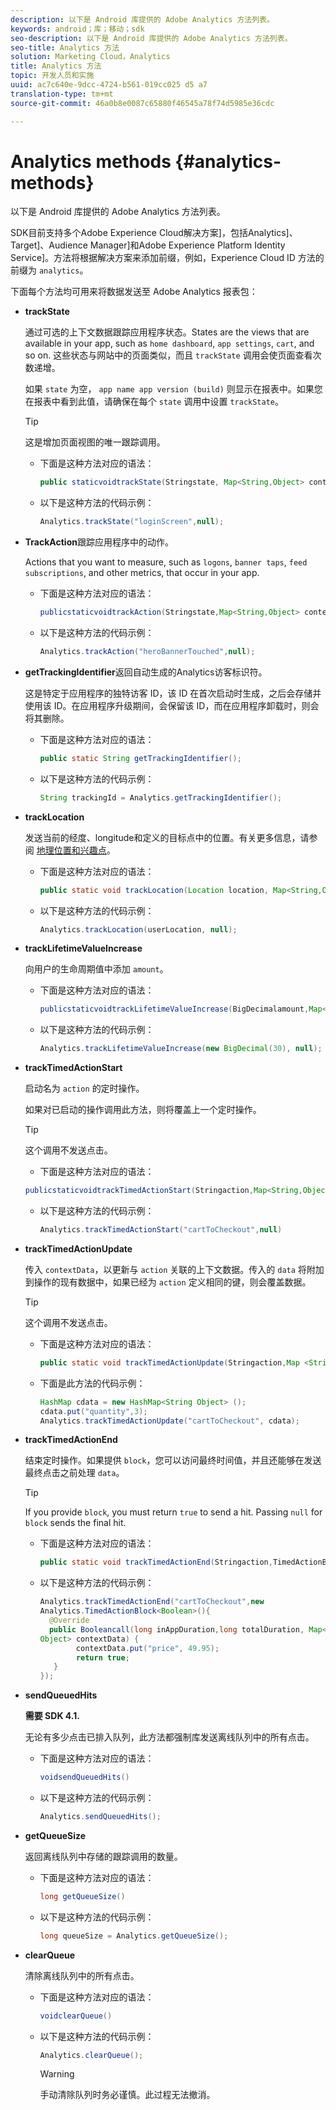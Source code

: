 ```yaml
---
description: 以下是 Android 库提供的 Adobe Analytics 方法列表。
keywords: android；库；移动；sdk
seo-description: 以下是 Android 库提供的 Adobe Analytics 方法列表。
seo-title: Analytics 方法
solution: Marketing Cloud，Analytics
title: Analytics 方法
topic: 开发人员和实施
uuid: ac7c640e-9dcc-4724-b561-019cc025 d5 a7
translation-type: tm+mt
source-git-commit: 46a0b8e0087c65880f46545a78f74d5985e36cdc

---
```



# Analytics methods {#analytics-methods}

以下是 Android 库提供的 Adobe Analytics 方法列表。

SDK目前支持多个Adobe Experience Cloud解决方案]，包括Analytics]、Target]、Audience Manager]和Adobe Experience Platform Identity Service]。方法将根据解决方案来添加前缀，例如，Experience Cloud ID 方法的前缀为 `analytics`。

下面每个方法均可用来将数据发送至 Adobe Analytics 报表包：

* **trackState**

   通过可选的上下文数据跟踪应用程序状态。States are the views that are available in your app, such as `home dashboard`, `app settings`, `cart`, and so on. 这些状态与网站中的页面类似，而且 `trackState` 调用会使页面查看次数递增。

   如果 `state` 为空， `app name app version (build)` 则显示在报表中。如果您在报表中看到此值，请确保在每个 `state` 调用中设置 `trackState`。

   >[!TIP]
   >
   >这是增加页面视图的唯一跟踪调用。

   * 下面是这种方法对应的语法：

      ```java
      public staticvoidtrackState(Stringstate, Map<String,Object> contextData);
      ```

   * 以下是这种方法的代码示例：

      ```java
      Analytics.trackState("loginScreen",null);
      ```

* **TrackAction**&#x200B;跟踪应用程序中的动作。

   Actions that you want to measure, such as `logons`, `banner taps`, `feed subscriptions`, and other metrics, that occur in your app.

   * 下面是这种方法对应的语法：

      ```java
      publicstaticvoidtrackAction(Stringstate,Map<String,Object> contextData);
      ```

   * 以下是这种方法的代码示例：

      ```java
      Analytics.trackAction("heroBannerTouched",null);
      ```

* **getTrackingIdentifier**&#x200B;返回自动生成的Analytics访客标识符。

   这是特定于应用程序的独特访客 ID，该 ID 在首次启动时生成，之后会存储并使用该 ID。在应用程序升级期间，会保留该 ID，而在应用程序卸载时，则会将其删除。

   * 下面是这种方法对应的语法：

      ```java
      public static String getTrackingIdentifier(); 
      ```

   * 以下是这种方法的代码示例：

      ```java
      String trackingId = Analytics.getTrackingIdentifier(); 
      ```

* **trackLocation**

   发送当前的经度、longitude和定义的目标点中的位置。有关更多信息，请参阅 [地理位置和兴趣点](/help/android/location/geo-poi.md)。

   * 下面是这种方法对应的语法：

      ```java
      public static void trackLocation(Location location, Map<String,Object> contextData); 
      ```

   * 以下是这种方法的代码示例：

      ```java
      Analytics.trackLocation(userLocation, null);
      ```

* **trackLifetime&#x200B;ValueIncrease**

   向用户的生命周期值中添加 `amount`。

   * 下面是这种方法对应的语法：

      ```java
      publicstaticvoidtrackLifetimeValueIncrease(BigDecimalamount,Map<String,Object>contextData);
      ```

   * 以下是这种方法的代码示例：

      ```java
      Analytics.trackLifetimeValueIncrease(new BigDecimal(30), null);
      ```

* **trackTimed&#x200B;ActionStart**

   启动名为 `action` 的定时操作。

   如果对已启动的操作调用此方法，则将覆盖上一个定时操作。

   >[!TIP]
   >
   >这个调用不发送点击。

   * 下面是这种方法对应的语法：
   ```java
   publicstaticvoidtrackTimedActionStart(Stringaction,Map<String,Object>contextData);
   ```

   * 以下是这种方法的代码示例：

      ```java
      Analytics.trackTimedActionStart("cartToCheckout",null)
      ```


* **trackTimed&#x200B;ActionUpdate**

   传入 `contextData`，以更新与 `action` 关联的上下文数据。传入的 `data` 将附加到操作的现有数据中，如果已经为 `action` 定义相同的键，则会覆盖数据。

   >[!TIP]
   >
   >这个调用不发送点击。

   * 下面是这种方法对应的语法：

      ```java
      public static void trackTimedActionUpdate(Stringaction,Map <String,Object> contextData); 
      ```

   * 下面是此方法的代码示例：

      ```java
      HashMap cdata = new HashMap<String Object> (); 
      cdata.put("quantity",3); 
      Analytics.trackTimedActionUpdate("cartToCheckout", cdata);
      ```

* **trackTimed&#x200B;ActionEnd**

   结束定时操作。如果提供 `block`，您可以访问最终时间值，并且还能够在发送最终点击之前处理 `data`。

   >[!TIP]
   >
   >If you provide `block`, you must return `true` to send a hit. Passing `null` for `block` sends the final hit.

   * 下面是这种方法对应的语法：

      ```java
      public static void trackTimedActionEnd(Stringaction,TimedActionBlock<Boolean> logic); 
      ```

   * 以下是这种方法的代码示例：

      ```java
      Analytics.trackTimedActionEnd("cartToCheckout",new
      Analytics.TimedActionBlock<Boolean>(){
        @Override
        public Booleancall(long inAppDuration,long totalDuration, Map<String,
      Object> contextData) {
              contextData.put("price", 49.95);
              return true;
         }
      });
      ```

* **sendQueuedHits**

   **需要 SDK 4.1.**

   无论有多少点击已排入队列，此方法都强制库发送离线队列中的所有点击。

   * 下面是这种方法对应的语法：

      ```java
      voidsendQueuedHits()
      ```

   * 以下是这种方法的代码示例：

      ```java
      Analytics.sendQueuedHits();
      ```

* **getQueueSize**

   返回离线队列中存储的跟踪调用的数量。

   * 下面是这种方法对应的语法：

      ```java
      long getQueueSize()
      ```

   * 以下是这种方法的代码示例：

      ```java
      long queueSize = Analytics.getQueueSize(); 
      ```

* **clearQueue**

   清除离线队列中的所有点击。

   * 下面是这种方法对应的语法：

      ```java
      voidclearQueue()
      ```

   * 以下是这种方法的代码示例：

      ```java
      Analytics.clearQueue();
      ```

      >[!WARNING]
      >
      > 手动清除队列时务必谨慎。此过程无法撤消。